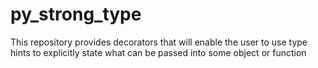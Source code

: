 # py_strong_type
This repository provides decorators that will enable the user to use type hints to explicitly state what can be passed into some object or function
